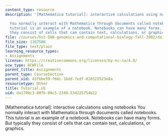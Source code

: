 ```yaml
---
content_type: resource
description: '[Mathematica tutorial]: interactive calculations using notebooks

  You normally interact with Mathematica through documents called notebooks. This
  tutorial is an example of a notebook. Notebooks can have many forms. But typically
  they consist of cells that can contain text, calculations, or graphics.'
file: /courses/hst-508-genomics-and-computational-biology-fall-2002/da1700c380fb00c52349534225754b22_Tutorial.nb
file_size: 1167586
file_type: text/plain
learning_resource_types:
- Assignments
license: https://creativecommons.org/licenses/by-nc-sa/4.0/
ocw_type: OCWFile
parent_title: Assignments
parent_type: CourseSection
parent_uid: 43fbbe59-f66c-1bdd-7edf-018322523e8a
resourcetype: Other
title: Tutorial.nb
uid: da1700c3-80fb-00c5-2349-534225754b22
---
```

[Mathematica tutorial]: interactive calculations using notebooks
You normally interact with Mathematica through documents called notebooks. This tutorial is an example of a notebook. Notebooks can have many forms. But typically they consist of cells that can contain text, calculations, or graphics.